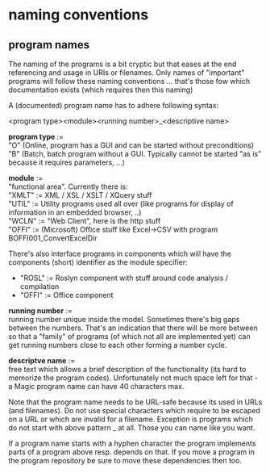 # naming conventions

## program names
The naming of the programs is a bit cryptic but that eases at the end referencing and usage in URIs or filenames. Only names of "important" programs will follow these naming conventions ... that's those fow which documentation exists (which requires then this naming)  

A (documented) program name has to adhere following syntax:  
  
   \<program type\>\<module\>\<running number\>_\<descriptive name\>  
  
**program type** :=  
   "O" (Online, program has a GUI and can be started without preconditions)  
   "B" (Batch, batch program without a GUI. Typically cannot be started "as is" because it requires parameters, ...)  
  
**module** :=  
   "functional area". Currently there is:  
      "XMLT" := XML / XSL / XSLT / XQuery stuff  
      "UTIL" := Utility programs used all over (like programs for display of information in an embedded browser, ..)   
      "WCLN" := "Web Client", here is the http stuff  
      "OFFI" := (Microsoft) Office stuff like Excel->CSV with program BOFFI001_ConvertExcelDir  
  
There's also interface programs in components which will have the components (short) identifier as the module specifier:  
+ "ROSL" := Roslyn component with stuff around code analysis / compilation
+ "OFFI" := Office component  
  
**running number** :=  
   running number unique inside the model. Sometimes there's big gaps between the numbers. That's an indication that there will be more between so that a "family" of programs (of which not all are implemented yet) can get running numbers close to each other forming a number cycle.  
  
**descriptve name** :=  
   free text which allows a brief description of the functionality (its hard to memorize the program codes). Unfortunately not much space left for that - a Magic program name can have 40 characters max.  
  
Note that the program name needs to be URL-safe because its used in URLs (and filenames). Do not use special characters which require to be escaped on a URL or which are invalid for a filename. Exception is programs which do not start with above pattern <program type><module><running number>_  at all. Those you can name like you want.  
    
If a program name starts with a hyphen character the program implements parts of a program above resp. depends on that. If you move a program in the program repository be sure to move these dependencies then too.
